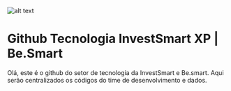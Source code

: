 ![alt text](https://crm.hub-bnk.com/cf792edb-2cac-4e1b-bb3c-27af01520581)
# Github Tecnologia InvestSmart XP | Be.Smart

Olá, este é o github do setor de tecnologia da InvestSmart e Be.smart. Aqui serão centralizados os códigos do time de desenvolvimento e dados.

## 

<!--

**Here are some ideas to get you started:**

🙋‍♀️ A short introduction - what is your organization all about?
🌈 Contribution guidelines - how can the community get involved?
👩‍💻 Useful resources - where can the community find your docs? Is there anything else the community should know?
🍿 Fun facts - what does your team eat for breakfast?
🧙 Remember, you can do mighty things with the power of [Markdown](https://docs.github.com/github/writing-on-github/getting-started-with-writing-and-formatting-on-github/basic-writing-and-formatting-syntax)
-->
